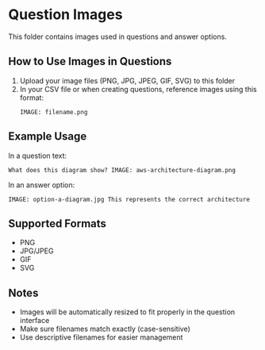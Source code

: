 # Question Images

This folder contains images used in questions and answer options.

## How to Use Images in Questions

1. Upload your image files (PNG, JPG, JPEG, GIF, SVG) to this folder
2. In your CSV file or when creating questions, reference images using this format:
   ```
   IMAGE: filename.png
   ```

## Example Usage

In a question text:
```
What does this diagram show? IMAGE: aws-architecture-diagram.png
```

In an answer option:
```
IMAGE: option-a-diagram.jpg This represents the correct architecture
```

## Supported Formats
- PNG
- JPG/JPEG  
- GIF
- SVG

## Notes
- Images will be automatically resized to fit properly in the question interface
- Make sure filenames match exactly (case-sensitive)
- Use descriptive filenames for easier management